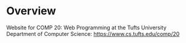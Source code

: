 # Overview
Website for COMP 20: Web Programming at the Tufts University Department of Computer Science: https://www.cs.tufts.edu/comp/20